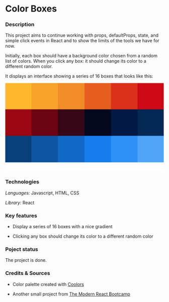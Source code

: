 # Color Boxes

### Description

This project aims to continue working with props, defaultProps, state, and simple click events in React and to show the limits of the tools we have for now.

Initially, each box should have a background color chosen from a random list of colors. When you click any box: it should change its color to a different random color.

It displays an interface showing a series of 16 boxes that looks like this:

![color boxes](./src/color_boxes.png)

### Technologies

*Languages:* Javascript, HTML, CSS

*Library:* React

### Key features

* Display a series of 16 boxes with a nice gradient

* Clicking any box should change its color to a different random color

### Poject status

The project is done.

### Credits & Sources

* Color palette created with [Coolors](https://coolors.co/)
  
* Another small project from [The Modern React Bootcamp](https://www.udemy.com/course/modern-react-bootcamp)
